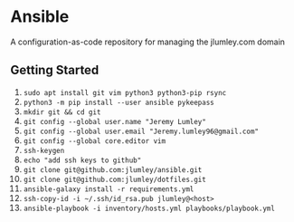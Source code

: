 # Ansible

A configuration-as-code repository for managing the jlumley.com domain 


## Getting Started

1. `sudo apt install git vim python3 python3-pip rsync`
2. `python3 -m pip install --user ansible pykeepass`
3. `mkdir git && cd git`
4. `git config --global user.name "Jeremy Lumley"`
5. `git config --global user.email "Jeremy.lumley96@gmail.com"`
6. `git config --global core.editor vim`
7. `ssh-keygen`
8. `echo "add ssh keys to github"`
4. `git clone git@github.com:jlumley/ansible.git`
5. `git clone git@github.com:jlumley/dotfiles.git`
5. `ansible-galaxy install -r requirements.yml`
6. `ssh-copy-id -i ~/.ssh/id_rsa.pub jlumley@<host>`
7. `ansible-playbook -i inventory/hosts.yml playbooks/playbook.yml`
